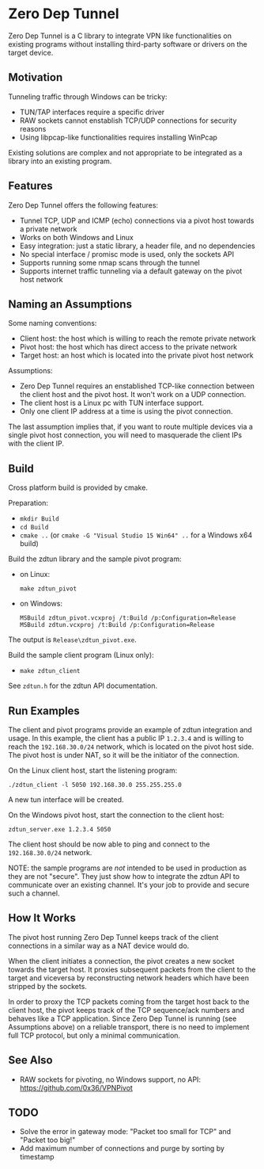 # Zero Dep Tunnel

Zero Dep Tunnel is a C library to integrate VPN like functionalities on existing
programs without installing third-party software or drivers on the target device.

## Motivation

Tunneling traffic through Windows can be tricky:
  - TUN/TAP interfaces require a specific driver
  - RAW sockets cannot enstablish TCP/UDP connections for security reasons
  - Using libpcap-like functionalities requires installing WinPcap

Existing solutions are complex and not appropriate to be integrated as a library
into an existing program.

## Features

Zero Dep Tunnel offers the following features:

  - Tunnel TCP, UDP and ICMP (echo) connections via a pivot host towards a private network
  - Works on both Windows and Linux
  - Easy integration: just a static library, a header file, and no dependencies
  - No special interface / promisc mode is used, only the sockets API
  - Supports running some nmap scans through the tunnel
  - Supports internet traffic tunneling via a default gateway on the pivot host network

## Naming an Assumptions

Some naming conventions:
  - Client host: the host which is willing to reach the remote private network
  - Pivot host: the host which has direct access to the private network
  - Target host: an host which is located into the private pivot host network

Assumptions:
  - Zero Dep Tunnel requires an enstablished TCP-like connection between the client host
    and the pivot host. It won't work on a UDP connection.
  - The client host is a Linux pc with TUN interface support.
  - Only one client IP address at a time is using the pivot connection.

The last assumption implies that, if you want to route multiple devices via a single
pivot host connection, you will need to masquerade the client IPs with the client
IP.

## Build

Cross platform build is provided by cmake.

Preparation:
  - `mkdir Build`
  - `cd Build`
  - `cmake ..` (or `cmake -G "Visual Studio 15 Win64" ..` for a Windows x64 build)

Build the zdtun library and the sample pivot program:
  - on Linux:

    `make zdtun_pivot`

  - on Windows:

    `MSBuild zdtun_pivot.vcxproj /t:Build /p:Configuration=Release`
    `MSBuild zdtun.vcxproj /t:Build /p:Configuration=Release`

  The output is `Release\zdtun_pivot.exe`.

Build the sample client program (Linux only):
  - `make zdtun_client`

See `zdtun.h` for the zdtun API documentation.

## Run Examples

The client and pivot programs provide an example of zdtun integration and usage.
In this example, the client has a public IP `1.2.3.4` and is willing to reach the
`192.168.30.0/24` network, which is located on the pivot host side.
The pivot host is under NAT, so it will be the initiator of the connection.

On the Linux client host, start the listening program:

  `./zdtun_client -l 5050 192.168.30.0 255.255.255.0`

A new tun interface will be created.

On the Windows pivot host, start the connection to the client host:

  `zdtun_server.exe 1.2.3.4 5050`

The client host should be now able to ping and connect to the `192.168.30.0/24`
network.

NOTE: the sample programs are *not* intended to be used in production as they
are not "secure". They just show how to integrate the zdtun API to
communicate over an existing channel. It's your job to provide and secure such
a channel.

## How It Works

The pivot host running Zero Dep Tunnel keeps track of the client connections in
a similar way as a NAT device would do.

When the client initiates a connection, the pivot creates a new socket towards
the target host. It proxies subsequent packets from the client to the target and
viceversa by reconstructing network headers which have been stripped by the sockets.

In order to proxy the TCP packets coming from the target host back to the client
host, the pivot keeps track of the TCP sequence/ack numbers and behaves like a
TCP application. Since Zero Dep Tunnel is running (see Assumptions above) on a
reliable transport, there is no need to implement full TCP protocol, but only a
minimal communication.

## See Also

- RAW sockets for pivoting, no Windows support, no API: https://github.com/0x36/VPNPivot

## TODO
  - Solve the error in gateway mode: "Packet too small for TCP" and "Packet too big!"
  - Add maximum number of connections and purge by sorting by timestamp
